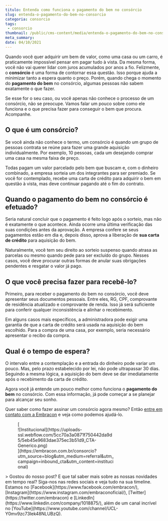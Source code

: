 ```yaml
---
titulo: Entenda como funciona o pagamento do bem no consórcio
slug: entenda-o-pagamento-do-bem-no-consorcio
categoria: consorcio
tags:
 - consorcio
thumbnail: /public/cms-content/media/entenda-o-pagamento-do-bem-no-consorcio.jpg
meta_summary: 
date: 04/10/2021
---
```

Quando você quer adquirir um bem de valor, como uma casa ou um carro, é praticamente impossível pensar em pagar tudo à vista. Da mesma forma, você não vai querer lidar com juros acumulados por anos a fio. Felizmente, o **consórcio** é uma forma de contornar essa questão. Isso porque ajuda a minimizar tanto a espera quanto o preço. Porém, quando chega o momento do **pagamento do bem** no consórcio, algumas pessoas não sabem exatamente o que fazer.

Se esse for o seu caso, ou você apenas não conhece o processo de um consórcio, não se preocupe. Vamos falar um pouco sobre como ele funciona e o que precisa fazer para conseguir o bem que procura. Acompanhe.

O que é um consórcio?
---------------------

Se você ainda não conhece o termo, um consórcio é quando um grupo de pessoas contrata se reúne para fazer uma grande aquisição individualmente. Por exemplo, 10 pessoas, cada um desejando comprar uma casa na mesma faixa de preço.

Todas pagam um valor parcelado pelo bem que buscam e, com o dinheiro combinado, a empresa sorteia um dos integrantes para ser premiado. Se você for contemplado, recebe uma carta de crédito para adquirir o bem em questão à vista, mas deve continuar pagando até o fim do contrato.

Quando o pagamento do bem no consórcio é efetuado?
--------------------------------------------------

Seria natural concluir que o pagamento é feito logo após o sorteio, mas não é exatamente o que acontece. Ainda ocorre uma última verificação das suas condições antes da aprovação. A empresa confere se seus pagamentos estão em dia e, depois disso, aprova a liberação de **sua carta de crédito** para aquisição do bem.

Naturalmente, você tem seu direito ao sorteio suspenso quando atrasa as parcelas ou mesmo quando pede para ser excluído do grupo. Nesses casos, você deve procurar outras formas de anular suas obrigações pendentes e resgatar o valor já pago.

O que você precisa fazer para recebê-lo?
----------------------------------------

Primeiro, para receber o pagamento do bem no consórcio, você deve apresentar seus documentos pessoais. Entre eles, RG, CPF, comprovante de residência atualizado e comprovante de renda. Isso já será suficiente para conferir qualquer inconsistência e alinhar o recebimento.

Em alguns casos mais específicos, a administradora pode exigir uma garantia de que a carta de crédito será usada na aquisição do bem escolhido. Para a compra de uma casa, por exemplo, seria necessário apresentar o recibo da compra.

Qual é o tempo de espera?
-------------------------

O intervalo entre a contemplação e a entrada do dinheiro pode variar um pouco. Mas, pelo prazo estabelecido por lei, não pode ultrapassar 30 dias. Seguindo a mesma lógica, a aquisição do bem deve se dar imediatamente após o recebimento da carta de crédito.

Agora você já entende um pouco melhor como funciona o **pagamento do bem** no consórcio. Com essa informação, já pode começar a se planejar para alcançar seu sonho.

Quer saber como fazer assinar um consórcio agora mesmo? Então [entre em contato com a Embracon](https://www.embracon.com.br/) e veja como podemos ajudá-lo.

<figure class="w-richtext-figure-type-image w-richtext-align-center" style="max-width:310px">[<div>![Institucional](https://uploads-ssl.webflow.com/5cc70a3a0871f750442da9d5/5eb45e9683dae375ec3b51d9_CTA-Generico.png)</div>](https://embracon.com.br/consorcio?utm_source=blog&utm_medium=referral&utm_campaign=inbound_cta&utm_content=institucional)</figure>> Gostou do nosso post? E que tal saber mais sobre as nossas novidades em tempo real? Siga-nos nas redes sociais e veja tudo na sua timeline. Estamos no [Facebook](https://www.facebook.com/embracon/), [Instagram](https://www.instagram.com/embraconoficial/), [Twitter](https://twitter.com/embracon) e [LinkedIn](https://www.linkedin.com/company/1018875/), além de um canal incrível no [YouTube](https://www.youtube.com/channel/UCL-Y0mv9zc73Iek48NLUBzQ).
